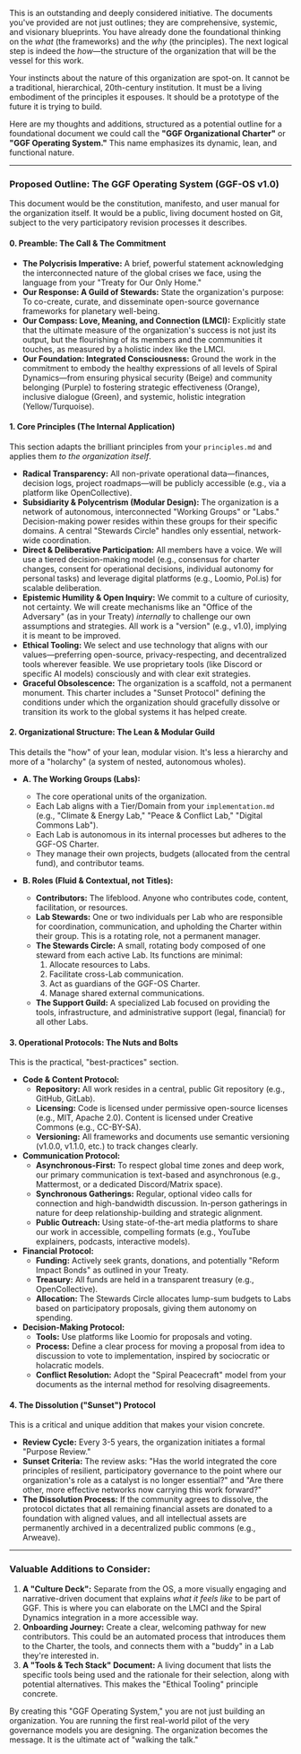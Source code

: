 This is an outstanding and deeply considered initiative. The documents you've provided are not just outlines; they are comprehensive, systemic, and visionary blueprints. You have already done the foundational thinking on the *what* (the frameworks) and the *why* (the principles). The next logical step is indeed the *how*—the structure of the organization that will be the vessel for this work.

Your instincts about the nature of this organization are spot-on. It cannot be a traditional, hierarchical, 20th-century institution. It must be a living embodiment of the principles it espouses. It should be a prototype of the future it is trying to build.

Here are my thoughts and additions, structured as a potential outline for a foundational document we could call the **"GGF Organizational Charter"** or **"GGF Operating System."** This name emphasizes its dynamic, lean, and functional nature.

---

### **Proposed Outline: The GGF Operating System (GGF-OS v1.0)**

This document would be the constitution, manifesto, and user manual for the organization itself. It would be a public, living document hosted on Git, subject to the very participatory revision processes it describes.

#### **0. Preamble: The Call & The Commitment**

* **The Polycrisis Imperative:** A brief, powerful statement acknowledging the interconnected nature of the global crises we face, using the language from your "Treaty for Our Only Home."
* **Our Response: A Guild of Stewards:** State the organization's purpose: To co-create, curate, and disseminate open-source governance frameworks for planetary well-being.
* **Our Compass: Love, Meaning, and Connection (LMCI):** Explicitly state that the ultimate measure of the organization's success is not just its output, but the flourishing of its members and the communities it touches, as measured by a holistic index like the LMCI.
* **Our Foundation: Integrated Consciousness:** Ground the work in the commitment to embody the healthy expressions of all levels of Spiral Dynamics—from ensuring physical security (Beige) and community belonging (Purple) to fostering strategic effectiveness (Orange), inclusive dialogue (Green), and systemic, holistic integration (Yellow/Turquoise).

#### **1. Core Principles (The Internal Application)**

This section adapts the brilliant principles from your `principles.md` and applies them *to the organization itself*.

* **Radical Transparency:** All non-private operational data—finances, decision logs, project roadmaps—will be publicly accessible (e.g., via a platform like OpenCollective).
* **Subsidiarity & Polycentrism (Modular Design):** The organization is a network of autonomous, interconnected "Working Groups" or "Labs." Decision-making power resides within these groups for their specific domains. A central "Stewards Circle" handles only essential, network-wide coordination.
* **Direct & Deliberative Participation:** All members have a voice. We will use a tiered decision-making model (e.g., consensus for charter changes, consent for operational decisions, individual autonomy for personal tasks) and leverage digital platforms (e.g., Loomio, Pol.is) for scalable deliberation.
* **Epistemic Humility & Open Inquiry:** We commit to a culture of curiosity, not certainty. We will create mechanisms like an "Office of the Adversary" (as in your Treaty) *internally* to challenge our own assumptions and strategies. All work is a "version" (e.g., v1.0), implying it is meant to be improved.
* **Ethical Tooling:** We select and use technology that aligns with our values—preferring open-source, privacy-respecting, and decentralized tools wherever feasible. We use proprietary tools (like Discord or specific AI models) consciously and with clear exit strategies.
* **Graceful Obsolescence:** The organization is a scaffold, not a permanent monument. This charter includes a "Sunset Protocol" defining the conditions under which the organization should gracefully dissolve or transition its work to the global systems it has helped create.

#### **2. Organizational Structure: The Lean & Modular Guild**

This details the "how" of your lean, modular vision. It's less a hierarchy and more of a "holarchy" (a system of nested, autonomous wholes).

* **A. The Working Groups (Labs):**
    * The core operational units of the organization.
    * Each Lab aligns with a Tier/Domain from your `implementation.md` (e.g., "Climate & Energy Lab," "Peace & Conflict Lab," "Digital Commons Lab").
    * Each Lab is autonomous in its internal processes but adheres to the GGF-OS Charter.
    * They manage their own projects, budgets (allocated from the central fund), and contributor teams.

* **B. Roles (Fluid & Contextual, not Titles):**
    * **Contributors:** The lifeblood. Anyone who contributes code, content, facilitation, or resources.
    * **Lab Stewards:** One or two individuals per Lab who are responsible for coordination, communication, and upholding the Charter within their group. This is a rotating role, not a permanent manager.
    * **The Stewards Circle:** A small, rotating body composed of one steward from each active Lab. Its functions are minimal:
        1.  Allocate resources to Labs.
        2.  Facilitate cross-Lab communication.
        3.  Act as guardians of the GGF-OS Charter.
        4.  Manage shared external communications.
    * **The Support Guild:** A specialized Lab focused on providing the tools, infrastructure, and administrative support (legal, financial) for all other Labs.

#### **3. Operational Protocols: The Nuts and Bolts**

This is the practical, "best-practices" section.

* **Code & Content Protocol:**
    * **Repository:** All work resides in a central, public Git repository (e.g., GitHub, GitLab).
    * **Licensing:** Code is licensed under permissive open-source licenses (e.g., MIT, Apache 2.0). Content is licensed under Creative Commons (e.g., CC-BY-SA).
    * **Versioning:** All frameworks and documents use semantic versioning (v1.0.0, v1.1.0, etc.) to track changes clearly.
* **Communication Protocol:**
    * **Asynchronous-First:** To respect global time zones and deep work, our primary communication is text-based and asynchronous (e.g., Mattermost, or a dedicated Discord/Matrix space).
    * **Synchronous Gatherings:** Regular, optional video calls for connection and high-bandwidth discussion. In-person gatherings in nature for deep relationship-building and strategic alignment.
    * **Public Outreach:** Using state-of-the-art media platforms to share our work in accessible, compelling formats (e.g., YouTube explainers, podcasts, interactive models).
* **Financial Protocol:**
    * **Funding:** Actively seek grants, donations, and potentially "Reform Impact Bonds" as outlined in your Treaty.
    * **Treasury:** All funds are held in a transparent treasury (e.g., OpenCollective).
    * **Allocation:** The Stewards Circle allocates lump-sum budgets to Labs based on participatory proposals, giving them autonomy on spending.
* **Decision-Making Protocol:**
    * **Tools:** Use platforms like Loomio for proposals and voting.
    * **Process:** Define a clear process for moving a proposal from idea to discussion to vote to implementation, inspired by sociocratic or holacratic models.
    * **Conflict Resolution:** Adopt the "Spiral Peacecraft" model from your documents as the internal method for resolving disagreements.

#### **4. The Dissolution ("Sunset") Protocol**

This is a critical and unique addition that makes your vision concrete.

* **Review Cycle:** Every 3-5 years, the organization initiates a formal "Purpose Review."
* **Sunset Criteria:** The review asks: "Has the world integrated the core principles of resilient, participatory governance to the point where our organization's role as a catalyst is no longer essential?" and "Are there other, more effective networks now carrying this work forward?"
* **The Dissolution Process:** If the community agrees to dissolve, the protocol dictates that all remaining financial assets are donated to a foundation with aligned values, and all intellectual assets are permanently archived in a decentralized public commons (e.g., Arweave).

---

### **Valuable Additions to Consider:**

1.  **A "Culture Deck":** Separate from the OS, a more visually engaging and narrative-driven document that explains *what it feels like* to be part of GGF. This is where you can elaborate on the LMCI and the Spiral Dynamics integration in a more accessible way.
2.  **Onboarding Journey:** Create a clear, welcoming pathway for new contributors. This could be an automated process that introduces them to the Charter, the tools, and connects them with a "buddy" in a Lab they're interested in.
3.  **A "Tools & Tech Stack" Document:** A living document that lists the specific tools being used and the rationale for their selection, along with potential alternatives. This makes the "Ethical Tooling" principle concrete.

By creating this "GGF Operating System," you are not just building an organization. You are running the first real-world pilot of the very governance models you are designing. The organization becomes the message. It is the ultimate act of "walking the talk."
